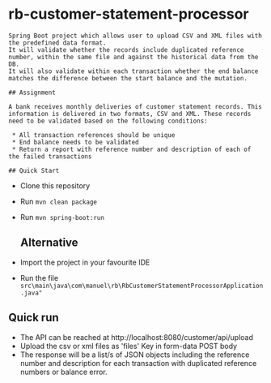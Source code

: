 # rb-customer-statement-processor

   
    Spring Boot project which allows user to upload CSV and XML files with the predefined data format. 
    It will validate whether the records include duplicated reference number, within the same file and against the historical data from the DB.
    It will also validate within each transaction whether the end balance matches the difference between the start balance and the mutation.

	## Assignment

	A bank receives monthly deliveries of customer statement records. This information is delivered in two formats, CSV and XML. These records need to be validated based on the following conditions:

     * All transaction references should be unique
     * End balance needs to be validated 
     * Return a report with reference number and description of each of the failed transactions
    
	## Quick Start

 * Clone this repository
 * Run `mvn clean package`
 * Run `mvn spring-boot:run`
 
	## Alternative

 * Import the project in your favourite IDE
 * Run the file `src\main\java\com\manuel\rb\RbCustomerStatementProcessorApplication.java"`
 
 ## Quick run
 
 * The API can be reached at http://localhost:8080/customer/api/upload
 * Upload the csv or xml files as 'files' Key in form-data POST body
 * The response will be a list/s of JSON objects including the reference number and description for each transaction with duplicated reference numbers or balance error.
 
